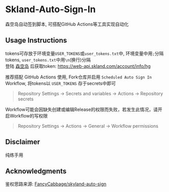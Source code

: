 # Skland-Auto-Sign-In

森空岛自动签到脚本, 可搭配GitHub Actions等工具实现自动化

## Usage Instructions

tokens可存放于环境变量`USER_TOKENS`或`user_tokens.txt`中, 环境变量中用`;`分隔tokens, `user_tokens.txt`中用`\n`(换行)分隔  
登陆 [森空岛](https://www.skland.com/) 后获取token: https://web-api.skland.com/account/info/hg

推荐搭配 GitHub Actions 使用, Fork仓库并启用 `Scheduled Auto Sign In` Workflow, 将tokens以 `USER_TOKENS` 存于secrets中即可
> Repository Settings -> Secrets and variables -> Actions -> Repository secrets

Workflow可能会因缺失创建或编辑Release的权限而失败，若发生此情况，请开启Workflow的写权限
> Repository Settings -> Actions -> General -> Workflow permissions

## Disclaimer

纯练手用

## Acknowledgments

鉴权思路来源: [FancyCabbage/skyland-auto-sign](https://gitee.com/FancyCabbage/skyland-auto-sign)
